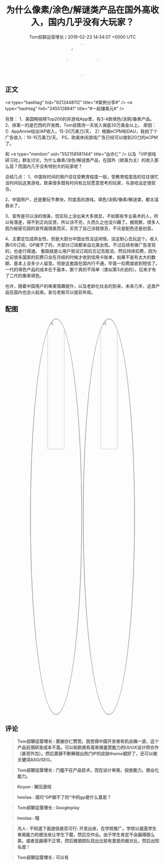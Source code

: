 <h1 align="center">为什么像素/涂色/解谜类产品在国外高收入，国内几乎没有大玩家？</h1>
<p align="center">
    <a>Tom叔聊运营增长 / 2019-02-23 14:34:07 &#43;0000 UTC</a>
</p>

<div align="center">
    <img src="https://images.zsxq.com/Frq1eeFsr8tjMxfCEEOAzmhvV640?e=1590940799&amp;token=kIxbL07-8jAj8w1n4s9zv64FuZZNEATmlU_Vm6zD:XKx3pWnQxShhXTdSfhTy5x8Jlu4=" width="100" height="100" style="border:1px solid;border-radius:50%; color:#ffffff"/>
</div>

## 正文

<div>
&lt;e type=&#34;hashtag&#34; hid=&#34;8212448112&#34; title=&#34;#案例分享#&#34; /&gt; &lt;e type=&#34;hashtag&#34; hid=&#34;2455128841&#34; title=&#34;#一起赚美元#&#34; /&gt; 


背景：
1、美国畅销榜Top200的非游戏App里，有3-4款填色/涂鸦/像素产品。
2、排第一的是巴西的开发商，Tom叔猜测一天收入保底30万美金以上。
原因：
1）AppAnnie给出IAP收入，15-20万美刀/天，
2）根据eCPM和DAU，我拍了个广告收入：10-15万美刀/天。
PS，欧美休闲游戏广告已经可以做到20刀的eCPM了。

和 &lt;e type=&#34;mention&#34; uid=&#34;552158581144&#34; title=&#34;@亦仁&#34; /&gt;   以及「VIP游戏研习社」群友讨论，为什么像素/涂色/解谜类产品，在国外（欧美为主）的收入那么高？而国内几乎没有特别大的玩家呢？

总结几点：
1、中国有时间的用户往往受教育程度一般，受教育程度高的往往很忙没时间玩这类游戏，欧美很多既有时间有比较愿意思考的玩家，与游戏设定很契合。

2、中国用户，还是要玩节奏快，烈度高的游戏。填色/涂鸦/像素/解谜类，都太温吞水了。

3、宣传是可以涂的很美，但实际上涂出来大多很丑，不如那些专业美术的人，所以有落差，得不到正向反馈，所以涂不完，久而久之也没兴趣了。据观察，很多人因为秘密花园的宣传画很美而买，买完了自己涂就很丑，不论是配色还是创意。

4、主要定位成熟女性，但是大部分中国女性没这闲情，没这耐心去玩这个。收入靠iOS订阅，GP做不了的，大部分订阅都来自北美女性。不过后续有做广告变现的，也是行得通。
套路就是让用户尝试订阅后忘记去取消，然后持续扣费，因为之前很多国家的扣费只会在月结的时候才收到信用卡账单，如果不是有太大的数额，基本上没多少人留意。但是这套路在国内行不通，毕竟一扣费就收到短信了。
一代的填色产品的成本在于画本，那个真的不简单（类似第3点说的）。后来才有了二代的像素填色。

也许，随着中国用户的审美情趣提升，以及老龄化社会的到来，未来几年，这类产品在国内也会火起来。各位老板可以提前布局。
</div>

## 配图
<div class="image" align="center">

<img src="https://images.zsxq.com/FmYVKe9rUnaDpB-ZOpbueFGgeIOr?imageMogr2/auto-orient/thumbnail/800x/format/jpg/blur/1x0/quality/75&amp;e=1590940799&amp;token=kIxbL07-8jAj8w1n4s9zv64FuZZNEATmlU_Vm6zD:lohbnxnZItcz_by44zGun58I83c=" width="33%" height="33%" style="border:1px solid;border-radius:50%; color:#3c3f41"/>

<img src="https://images.zsxq.com/lsCetNi6ACrcNS-meSU1zYzDCSk6?imageMogr2/auto-orient/thumbnail/800x/format/jpg/blur/1x0/quality/75&amp;e=1590940799&amp;token=kIxbL07-8jAj8w1n4s9zv64FuZZNEATmlU_Vm6zD:J6NLBPlNATd3J3gB1rpbKKLxKVU=" width="33%" height="33%" style="border:1px solid;border-radius:50%; color:#3c3f41"/>

</div>

## 评论

<div align="left">
<div>

<blockquote >
<span> <strong>Tom叔聊运营增长 : 感谢亦仁赞赏。我觉得中国开发者有机会搞一波，这个产品目测研发成本不高。可以和欧美有高审美鉴赏能力的UI/UX设计师合作（甚至外包）。然后源源不断解锁出热门IP的皮肤theme就好了，还可以做关键词ASO/SEO。 </strong></span>
</blockquote>

<blockquote >
<span> <strong>Tom叔聊运营增长 : 门槛不在产品技术，而在设计审美，投放能力，商业化能力。 </strong></span>
</blockquote>

<blockquote >
<span> <strong>Keyon : 解压游戏 </strong></span>
</blockquote>

<blockquote >
<span> <strong>hoolaa : 请问“GP做不了的”中的gp是什么意思？ </strong></span>
</blockquote>

<blockquote >
<span> <strong>Tom叔聊运营增长 : Googleplay </strong></span>
</blockquote>

<blockquote >
<span> <strong>hoolaa : 哦 </strong></span>
</blockquote>

<blockquote >
<span> <strong>鸟人 : 不知道下面途径是否可行: 开发出来，在学校推广。学校以提高学生审美能力的想法来让学生下载，然后交作业。由于学生肯定不会画得那么美，或者说画得不正常，然后推销团队找出比较有意思的做对比，然后出知名度！ </strong></span>
</blockquote>

<blockquote >
<span> <strong>Tom叔聊运营增长 : 可以有 </strong></span>
</blockquote>

</div>
</div>